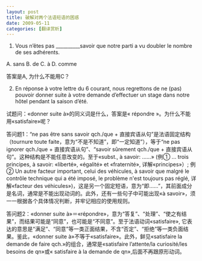 ```yaml
---
layout: post
title: 破解对两个法语短语的困惑
date: 2009-05-11
categories: [翻译赏析]  
---
```


1. Vous n’êtes pas __________savoir que notre parti a vu doubler le nombre de ses adhérents.

A. sans B. de C. à D. comme

答案是A, 为什么不能用C？

2. En réponse à votre lettre du 6 courant, nous regrettons de ne (pas) pouvoir donner suite à votre demande d’effectuer un stage dans notre hôtel pendant la saison d’été.

试题问：«donner suite à»的同义词是什么，答案是« répondre »。为什么不能用«satisfaire»呢？



答问题1：“ne pas être sans savoir qch./que + 直接宾语从句”是法语固定结构（tournure toute faite，意为“不是不知道”，即“一定知道”），等于“ne pas ignorer qch./que + 直接宾语从句”、“savoir sûrement qch./que + 直接宾语从句”。这种结构是不能任意改变的。至于«subst., à savoir: ……» (例① … trois principes, à savoir: «liberté», «égalité» et «fraternité», 详解«principes»）; 例② Un autre facteur important, celui des véhicules, à savoir que malgré le contrôle technique qui a été imposé, le problème n'est toujours pas réglé, 详解«facteur des véhicules»)，这是另一个固定短语，意为“即……”，其前面成分是名词，通常是不能出现动词的。此外，还有一些句子中可能出现«à savoir»，须一一根据各个具体情况判断，并牢记相应的使用规则。



答问题2：«donner suite à»＝«répondre»，意为“答复”、“处理”、“使之有结果”，而结果可能是“同意”，也可能是“不同意”。至于法语动词«satisfaire», 它表达的意思是“满足”、“同意”等一类正面结果，不含“否定”、“拒绝”等一类负面结果。鉴此，«donner suite à»不等于«satisfaire»。此外，鲜见«satisfaire la demande de faire qch.»的组合，通常是«satisfaire l’attente/la curiosité/les besoins de qn»或« satisfaire à la demande de qn»,后面不再跟原形动词。
